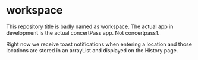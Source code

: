 workspace
=========
 This repository title is badly named as workspace. The actual app in development is the actual concertPass app. Not concertpass1.
 
 Right now we receive toast notifications when entering a location and those locations are stored in an arrayList and displayed on the History page.
 
